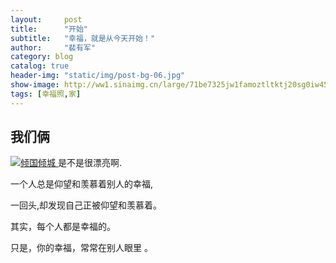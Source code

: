 ```yaml
---
layout:     post
title:      "开始"
subtitle:   "幸福，就是从今天开始！"
author:     "裴有军"
category: blog
catalog: true
header-img: "static/img/post-bg-06.jpg"
show-image: http://ww1.sinaimg.cn/large/71be7325jw1famoztltktj20sg0iw45c.jpg
tags: [幸福照,家]  
---
```


<h2 class="section-heading">我们俩</h2>

<a href="#">
    <img src="http://ww1.sinaimg.cn/large/71be7325jw1famoztltktj20sg0iw45c.jpg" alt="倾国倾城">
</a>
<span class="caption text-muted">是不是很漂亮啊.</span>

<p>一个人总是仰望和羡慕着别人的幸福,</p>

<p>一回头,却发现自己正被仰望和羡慕着。</p>

<p>其实，每个人都是幸福的。</p>

<p>只是，你的幸福，常常在别人眼里 。</p>
